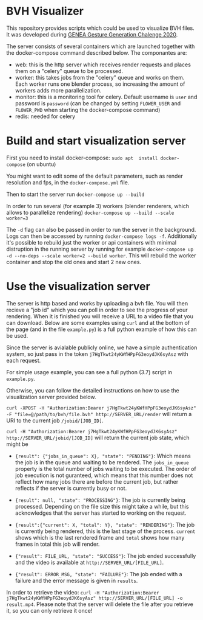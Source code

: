 # BVH Visualizer

This repository provides scripts which could be used to visualize BVH files. It was developed during [GENEA Gesture Generation Chalenge 2020](https://genea-workshop.github.io/2020/#gesture-generation-challenge).

The server consists of several containers which are launched together with the docker-compose command described below.
The componantes are:
* web: this is the http server which receives render requests and places them on a "celery" queue to be processed.
* worker: this takes jobs from the "celery" queue and works on them. Each worker runs one blender process, so increasing the amount of workers adds more parallelization. 
* monitor: this is a monitoring tool for celery. Default username is `user` and password is `password` (can be changed by setting `FLOWER_USER` and `FLOWER_PWD` when starting the docker-compose command)
* redis: needed for celery

# Build and start visualization server

First you need to install docker-compose:
`sudo apt  install docker-compose` (on ubuntu)


You might want to edit some of the default parameters, such as render resolution and fps, in the `docker-compose.yml` file.

Then to start the server run `docker-compose up --build`

In order to run several (for example 3) workers (blender renderers, which allows to parallelize rendering) `docker-compose up --build --scale worker=3`

The `-d` flag can also be passed in order to run the server in the background. Logs can then be accessed by running `docker-compose logs -f`. Additionally it's possible to rebuild just the worker or api containers with minimal distruption in the running server by running for example `docker-compose up -d --no-deps --scale worker=2 --build worker`. This will rebuild the worker container and stop the old ones and start 2 new ones.



# Use the visualization server

The server is http based and works by uploading a bvh file. You will then recieve a "job id" which you can poll in order to see the progress of your rendering. When it is finished you will receive a URL to a video file that you can download. 
Below are some examples using `curl` and at the bottom of the page (and in the file `example.py`) is a full python example of how this can be used.

Since the server is avialable publicly online, we have a simple authentication system, so just pass in the token `j7HgTkwt24yKWfHPpFG3eoydJK6syAsz` with each request.

For simple usage example, you can see a full python (3.7) script in `example.py`.

Otherwise, you can follow the detailed instructions on how to use the visualization server provided below.

```curl -XPOST -H "Authorization:Bearer j7HgTkwt24yKWfHPpFG3eoydJK6syAsz" -F "file=@/path/to/bvh/file.bvh" http://SERVER_URL/render``` 
will return a URI to the current job `/jobid/[JOB_ID]`.

`curl -H "Authorization:Bearer j7HgTkwt24yKWfHPpFG3eoydJK6syAsz" http://SERVER_URL/jobid/[JOB_ID]` will return the current job state, which might be

* `{result": {"jobs_in_queue": X}, "state": "PENDING"}`: Which means the job is in the queue and waiting to be rendered. The `jobs_in_queue` property is the total number of jobs waiting to be executed. The order of job execution is not guranteed, which means that this number does not reflect how many jobs there are before the current job, but rather reflects if the server is currently busy or not.

* `{result": null, "state": "PROCESSING"}`: The job is currently being processed. Depending on the file size this might take a while, but this acknowledges that the server has started to working on the request.

* `{result":{"current": X, "total": Y}, "state": "RENDERING"}`: The job is currently being rendered, this is the last stage of the process. `current` shows which is the last rendered frame and `total` shows how many frames in total this job will render.

* `{"result": FILE_URL, "state": "SUCCESS"}`: The job ended successfully and the video is available at `http://SERVER_URL/[FILE_URL]`.

* `{"result": ERROR_MSG, "state": "FAILURE"}`: The job ended with a failure and the error message is given in `results`.


In order to retrieve the video: `curl -H "Authorization:Bearer j7HgTkwt24yKWfHPpFG3eoydJK6syAsz" http://SERVER_URL/[FILE_URL] -o result.mp4`. Please note that the server will delete the file after you retrieve it, so you can only retrieve it once!

